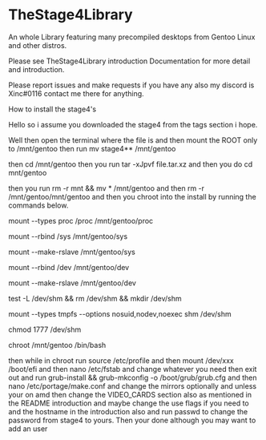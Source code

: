 # TheStage4Library
An whole Library featuring many precompiled desktops from Gentoo Linux and other distros.

Please see TheStage4Library introduction Documentation for more detail and introduction.

Please report issues and make requests if you have any also my discord is Xinc#0116 contact me there for anything.

How to install the stage4's

Hello so i assume you downloaded the stage4 from the tags section i hope.

Well then open the terminal where the file is and then mount the ROOT only to /mnt/gentoo then run mv stage4** /mnt/gentoo

then cd /mnt/gentoo then you run tar -xJpvf file.tar.xz and then you do cd mnt/gentoo

then you run rm -r mnt && mv * /mnt/gentoo and then rm -r /mnt/gentoo/mnt/gentoo and then you chroot into the install by running the commands below.

mount --types proc /proc /mnt/gentoo/proc

mount --rbind /sys /mnt/gentoo/sys

mount --make-rslave /mnt/gentoo/sys

mount --rbind /dev /mnt/gentoo/dev

mount --make-rslave /mnt/gentoo/dev

test -L /dev/shm && rm /dev/shm && mkdir /dev/shm

mount --types tmpfs --options nosuid,nodev,noexec shm /dev/shm

chmod 1777 /dev/shm

chroot /mnt/gentoo /bin/bash

then while in chroot run source /etc/profile and then mount /dev/xxx /boot/efi and then nano /etc/fstab and change whatever you need then exit out and run grub-install && grub-mkconfig -o /boot/grub/grub.cfg and then nano /etc/portage/make.conf and change the mirrors optionally and unless your on amd then change the VIDEO_CARDS section also as mentioned in the README introduction and maybe change the use flags if you need to and the hostname in the introduction also and run passwd to change the password from stage4 to yours. Then your done although you may want to add an user

